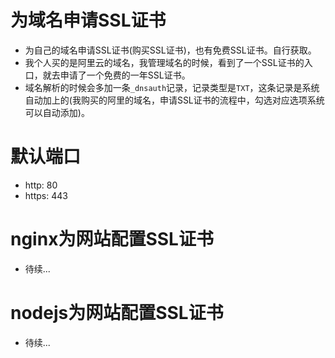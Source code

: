 # 为域名申请SSL证书
* 为自己的域名申请SSL证书(购买SSL证书)，也有免费SSL证书。自行获取。
* 我个人买的是阿里云的域名，我管理域名的时候，看到了一个SSL证书的入口，就去申请了一个免费的一年SSL证书。
* 域名解析的时候会多加一条```_dnsauth```记录，记录类型是```TXT```，这条记录是系统自动加上的(我购买的阿里的域名，申请SSL证书的流程中，勾选对应选项系统可以自动添加)。

# 默认端口
* http: 80
* https: 443

# nginx为网站配置SSL证书
* 待续...

# nodejs为网站配置SSL证书
* 待续...
